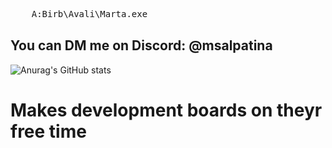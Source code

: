 <pre align="left">
    A:Birb\Avali\Marta.exe                                                                                       ⎯⠀❐⠀⤬
</pre>
## You can DM me on Discord: @msalpatina
![Anurag's GitHub stats](https://github-readme-stats.vercel.app/api?username=MsAlPatina&show_icons=true&theme=github_dark)
# Makes development boards on theyr free time
<!-- <!--
[Banner_static_credited](https://user-images.githubusercontent.com/43314815/158072845-37dcbdd3-1835-4a9d-bd1f-871452b9886c.jpg)


<!--


Here are some ideas to get you started:

- 🔭 I’m currently working on ...
- 🌱 I’m currently learning ...
- 👯 I’m looking to collaborate on ...
- 🤔 I’m looking for help with ...
- 💬 Ask me about ...
- 📫 How to reach me: ...
- 😄 Pronouns: ...
- ⚡ Fun fact: ...

-->
